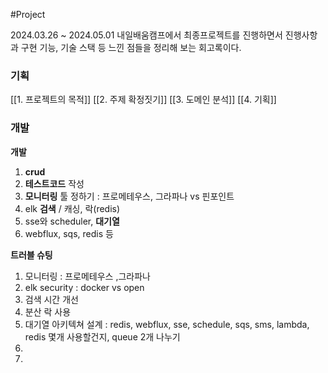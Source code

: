 #Project 

2024.03.26 ~ 2024.05.01 내일배움캠프에서 최종프로젝트를 진행하면서 진행사항과 구현 기능, 기술 스택 등 느낀 점들을 정리해 보는 회고록이다.

### 기획
[[1. 프로젝트의 목적]]
[[2. 주제 확정짓기]]
[[3. 도메인 분석]]
[[4. 기획]]

### 개발
**개발**
1. **crud**
2. **테스트코드** 작성
3. **모니터링** 툴 정하기 : 프로메테우스, 그라파나 vs 핀포인트
4. elk **검색** / 캐싱, 락(redis)
5. sse와 scheduler, **대기열**
6. webflux, sqs, redis 등

**트러블 슈팅**
1. 모니터링 : 프로메테우스 ,그라파나
2. elk security : docker vs open
3. 검색 시간 개선
4. 분산 락 사용
5. 대기열 아키텍쳐 설계 : redis, webflux, sse, schedule, sqs, sms, lambda, redis 몇개 사용할건지, queue 2개 나누기
6. 
7. 




